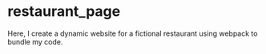 # restaurant_page
Here, I create a dynamic website for a fictional restaurant using webpack to bundle my code.
